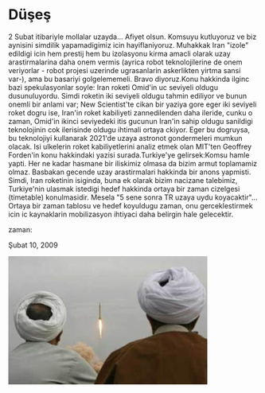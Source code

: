 # Düşeş
2 Subat itibariyle mollalar uzayda... Afiyet olsun. Komsuyu kutluyoruz ve biz aynisini simdilik yapamadigimiz icin hayiflaniyoruz. Muhakkak Iran "izole" edildigi icin hem prestij hem bu izolasyonu kirma amacli olarak uzay arastirmalarina daha onem vermis (ayrica robot teknolojilerine de onem veriyorlar - robot projesi uzerinde ugrasanlarin askerlikten yirtma sansi var-), ama bu basariyi golgelememeli. Bravo diyoruz.Konu hakkinda ilginc bazi spekulasyonlar soyle: Iran roketi Omid'in uc seviyeli oldugu dusunuluyordu. Simdi roketin iki seviyeli oldugu tahmin ediliyor ve bunun onemli bir anlami var; New Scientist'te cikan bir yaziya gore  eger iki seviyeli roket dogru ise, Iran'in roket kabiliyeti zannedilenden daha ileride, cunku o zaman, Omid'in ikinci seviyedeki itis gucunun Iran'in sahip oldugu sanildigi teknolojinin cok ilerisinde oldugu ihtimali ortaya ckiyor. Eger bu dogruysa, bu teknolojiyi kullanarak 2021'de uzaya astronot gondermeleri mumkun olacak. Isi ulkelerin roket kabiliyetlerini analiz etmek olan MIT'ten Geoffrey Forden'in konu hakkindaki yazisi surada.Turkiye'ye gelirsek:Komsu hamle yapti. Her ne kadar hasmane bir iliskimiz olmasa da bizim armut toplamamiz olmaz. Basbakan gecende uzay arastirmalari hakkinda bir anons yapmisti. Simdi, Iran roketinin isiginda, buna ek olarak bizim nacizane talebimiz, Turkiye'nin ulasmak istedigi hedef hakkinda ortaya bir zaman cizelgesi (timetable) konulmasidir. Mesela "5 sene sonra TR uzaya uydu koyacaktir"... Ortaya bir zaman tablosu ve hedef koyuldugu zaman, onu gerceklestirmek icin ic kaynaklarin mobilizasyon ihtiyaci daha belirgin hale gelecektir.







zaman:

Şubat 10, 2009










![](iiran_shahab_3_missile.jpg)
